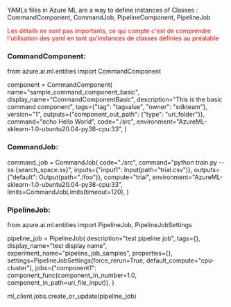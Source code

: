 YAMLs files in Azure ML are a way to define instances of Classes : CommandComponent, CommandJob, PipelineComponent, PipelineJob

<span style="color:red">Les détails ne sont pas importants, ce qui compte c'est de comprendre l'utilisation des yaml en tant qu'instances de classes définies au préalable</span>

### CommandComponent:

   from azure.ai.ml.entities import CommandComponent

   component = CommandComponent(
       name="sample_command_component_basic",
       display_name="CommandComponentBasic",
       description="This is the basic command component",
       tags={"tag": "tagvalue", "owner": "sdkteam"},
       version="1",
       outputs={"component_out_path": {"type": "uri_folder"}},
       command="echo Hello World",
       code="./src",
       environment="AzureML-sklearn-1.0-ubuntu20.04-py38-cpu:33",
   )

### CommandJob:

   command_job = CommandJob(
       code="./src",
       command="python train.py --ss {search_space.ss}",
       inputs={"input1": Input(path="trial.csv")},
       outputs={"default": Output(path="./foo")},
       compute="trial",
       environment="AzureML-sklearn-1.0-ubuntu20.04-py38-cpu:33",
       limits=CommandJobLimits(timeout=120),
   )

### PipelineJob:

 from azure.ai.ml.entities import PipelineJob, PipelineJobSettings

   pipeline_job = PipelineJob(
       description="test pipeline job",
       tags={},
       display_name="test display name",
       experiment_name="pipeline_job_samples",
       properties={},
       settings=PipelineJobSettings(force_rerun=True, default_compute="cpu-cluster"),
       jobs={"component1": component_func(component_in_number=1.0, component_in_path=uri_file_input)},
   )

   ml_client.jobs.create_or_update(pipeline_job)


